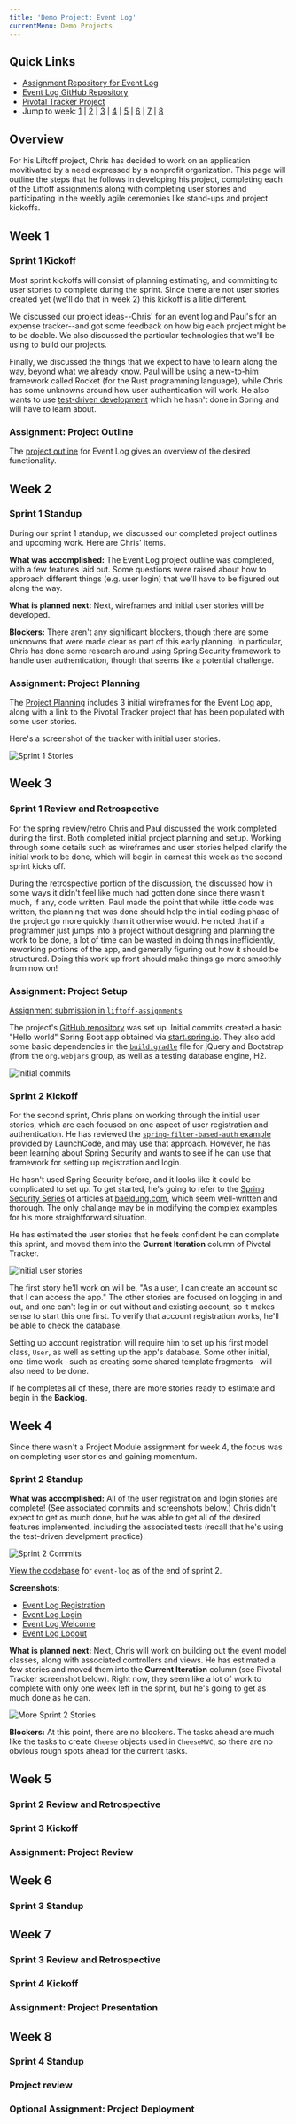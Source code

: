 ```yaml
---
title: 'Demo Project: Event Log'
currentMenu: Demo Projects
---
```


## Quick Links

- [Assignment Repository for Event Log](https://github.com/chrisbay/liftoff-assignments)
- [Event Log GitHub Repository](https://github.com/chrisbay/event-log)
- [Pivotal Tracker Project](https://www.pivotaltracker.com/n/projects/2157573)
- Jump to week: [1](#week-1) | [2](#week-2) | [3](#week-3) | [4](#week-4) | [5](#week-5) | [6](#week-6) | [7](#week-7) | [8](#week-8)

## Overview

For his Liftoff project, Chris has decided to work on an application movitivated by a need expressed by a nonprofit organization. This page will outline the steps that he follows in developing his project, completing each of the Liftoff assignments along with completing user stories and participating in the weekly agile ceremonies like stand-ups and project kickoffs.

## Week 1

### Sprint 1 Kickoff

Most sprint kickoffs will consist of planning estimating, and committing to user stories to complete during the sprint. Since there are not user stories created yet (we'll do that in week 2) this kickoff is a litle different.

We discussed our project ideas--Chris' for an event log and Paul's for an expense tracker--and got some feedback on how big each project might be to be doable. We also discussed the particular technologies that we'll be using to build our projects.

Finally, we discussed the things that we expect to have to learn along the way, beyond what we already know. Paul will be using a new-to-him framework called Rocket (for the Rust programming language), while Chris has some unknowns around how user authentication will work. He also wants to use [test-driven development](https://en.wikipedia.org/wiki/Test-driven_development) which he hasn't done in Spring and will have to learn about.

### Assignment: Project Outline

The [project outline](https://github.com/chrisbay/liftoff-assignments/blob/master/P2-Project_Outline/) for Event Log gives an overview of the desired functionality.

## Week 2

### Sprint 1 Standup

During our sprint 1 standup, we discussed our completed project outlines and upcoming work. Here are Chris' items.

**What was accomplished:** The Event Log project outline was completed, with a few features laid out. Some questions were raised about how to approach different things (e.g. user login) that we'll have to be figured out along the way.

**What is planned next:** Next, wireframes and initial user stories will be developed.

**Blockers:** 
There aren't any significant blockers, though there are some unknowns that were made clear as part of this early planning. In particular, Chris has done some research around using Spring Security framework to handle user authentication, though that seems like a potential challenge.

### Assignment: Project Planning

The [Project Planning](https://github.com/chrisbay/liftoff-assignments/blob/master/P3-Project_Planning/) includes 3 initial wireframes for the Event Log app, along with a link to the Pivotal Tracker project that has been populated with some user stories.

Here's a screenshot of the tracker with initial user stories.

![Sprint 1 Stories](images/sprint_1_stories.png)

## Week 3

### Sprint 1 Review and Retrospective

For the spring review/retro Chris and Paul discussed the work completed during the first. Both completed initial project planning and setup. Working through some details such as wireframes and user stories helped clarify the initial work to be done, which will begin in earnest this week as the second sprint kicks off.

During the retrospective portion of the discussion, the discussed how in some ways it didn't feel like much had gotten done since there wasn't much, if any, code written. Paul made the point that while little code was written, the planning that was done should help the initial coding phase of the project go more quickly than it otherwise would. He noted that if a programmer just jumps into a project without designing and planning the work to be done, a lot of time can be wasted in doing things inefficiently, reworking portions of the app, and generally figuring out how it should be structured. Doing this work up front should make things go more smoothly from now on!

### Assignment: Project Setup

[Assignment submission in `liftoff-assignments`](https://github.com/chrisbay/liftoff-assignments/tree/master/P4-Project_Setup)

The project's [GitHub repository](https://github.com/chrisbay/event-log) was set up. Initial commits created a basic "Hello world" Spring Boot app obtained via [start.spring.io](http://start.spring.io/). They also add some basic dependencies in the [`build.gradle`](https://github.com/chrisbay/event-log/blob/3f91742a0527a65e64678c477d50f26a98b87f3e/build.gradle) file for jQuery and Bootstrap (from the `org.webjars` group, as well as a testing database engine, H2.

![Initial commits](images/initial-commits.png)

### Sprint 2 Kickoff

For the second sprint, Chris plans on working through the initial user stories, which are each focused on one aspect of user registration and authentication. He has reviewed the [`spring-filter-based-auth` example](https://github.com/LaunchCodeEducation/spring-filter-based-auth) provided by LaunchCode, and may use that approach. However, he has been learning about Spring Security and wants to see if he can use that framework for setting up registration and login.

He hasn't used Spring Security before, and it looks like it could be complicated to set up. To get started, he's going to refer to the [Spring Security Series](http://www.baeldung.com/security-spring) of articles at [baeldung.com](http://www.baeldung.com/), which seem well-written and thorough. The only challange may be in modifying the complex examples for his more straightforward situation.

He has estimated the user stories that he feels confident he can complete this sprint, and moved them into the **Current Iteration** column of Pivotal Tracker.

![Initial user stories](images/sprint_2_stories.png)

The first story he'll work on will be, "As a user, I can create an account so that I can access the app." The other stories are focused on logging in and out, and one can't log in or out without and existing account, so it makes sense to start this one first. To verify that account registration works, he'll be able to check the database.

Setting up account registration will require him to set up his first model class, `User`, as well as setting up the app's database. Some other initial, one-time work--such as creating some shared template fragments--will also need to be done.

If he completes all of these, there are more stories ready to estimate and begin in the **Backlog**.

## Week 4

Since there wasn't a Project Module assignment for week 4, the focus was on completing user stories and gaining momentum.

### Sprint 2 Standup

**What was accomplished:** All of the user registration and login stories are complete! (See associated commits and screenshots below.) Chris didn't expect to get as much done, but he was able to get all of the desired features implemented, including the associated tests (recall that he's using the test-driven develpment practice).

![Sprint 2 Commits](images/sprint_2_commits.png)

[View the codebase](https://github.com/chrisbay/event-log/tree/189caaa1e1e8e8cae0f4a57bec71f41911d486ee) for `event-log` as of the end of sprint 2.

**Screenshots:**
- [Event Log Registration](images/event-log-register.png)
- [Event Log Login](images/event-log-login.png)
- [Event Log Welcome](images/event-log-welcome.png)
- [Event Log Logout](images/event-log-logout.png)

**What is planned next:** Next, Chris will work on building out the event model classes, along with associated controllers and views. He has estimated a few stories and moved them into the **Current Iteration** column (see Pivotal Tracker screenshot below). Right now, they seem like a lot of work to complete with only one week left in the sprint, but he's going to get as much done as he can.

![More Sprint 2 Stories](images/sprint_2_stories_2.png)

**Blockers:** At this point, there are no blockers. The tasks ahead are much like the tasks to create `Cheese` objects used in `CheeseMVC`, so there are no obvious rough spots ahead for the current tasks.

## Week 5

### Sprint 2 Review and Retrospective

### Sprint 3 Kickoff

### Assignment: Project Review

## Week 6

### Sprint 3 Standup

## Week 7

### Sprint 3 Review and Retrospective

### Sprint 4 Kickoff

### Assignment: Project Presentation

## Week 8

### Sprint 4 Standup

### Project review

### Optional Assignment: Project Deployment